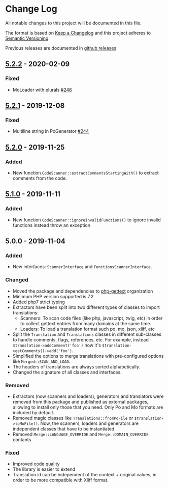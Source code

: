 # Change Log

All notable changes to this project will be documented in this file.

The format is based on [Keep a Changelog](http://keepachangelog.com/)
and this project adheres to [Semantic Versioning](http://semver.org/).

Previous releases are documented in [github releases](https://github.com/oscarotero/Gettext/releases)

## [5.2.2] - 2020-02-09
### Fixed
- MoLoader with plurals [#246]

## [5.2.1] - 2019-12-08
### Fixed
- Multiline string in PoGenerator [#244]

## [5.2.0] - 2019-11-25
### Added
- New function `CodeScanner::extractCommentsStartingWith()` to extract comments from the code.

## [5.1.0] - 2019-11-11
### Added
- New function `CodeScanner::ignoreInvalidFunctions()` to ignore invalid functions instead throw an exception

## 5.0.0 - 2019-11-04
### Added
- New interfaces: `ScannerInterface` and `FunctionsScannerInterface`.

### Changed
- Moved the package and dependencies to [php-gettext](https://github.com/php-gettext) organization
- Minimum PHP version supported is 7.2
- Added php7 strict typing
- Extractors have been split into two different types of classes to import translations:
  - Scanners: To scan code files (like php, javascript, twig, etc) in order to collect gettext entries from many domains at the same time.
  - Loaders: To load a translation format such po, mo, json, xliff, etc
- Split the `Translation` and `Translations` classes in different sub-classes to handle comments, flags, references, etc. For example, instead `$translation->addComment('foo')` now it's `$translation->getComments()->add('foo')`.
- Simplified the options to merge translations with pre-configured options like `Merged::SCAN_AND_LOAD`.
- The headers of translations are always sorted alphabetically.
- Changed the signature of all classes and interfaces.

### Removed
- Extractors (now scanners and loaders), generators and translators were removed from this package and published as external packages, allowing to install only those that you need. Only Po and Mo formats are included by default.
- Removed magic classes like `Translations::fromPoFile` or `$translation->toMoFile()`. Now, the scanners, loaders and generators are independent classes that have to be instantiated.
- Removed `Merge::LANGUAGE_OVERRIDE` and `Merge::DOMAIN_OVERRIDE` contants

### Fixed
- Improved code quality
- The library is easier to extend
- Translation id can be independent of the context + original values, in order to be more compatible with Xliff format.

[#244]: https://github.com/php-gettext/Gettext/issues/244
[#246]: https://github.com/php-gettext/Gettext/issues/246

[5.2.2]: https://github.com/php-gettext/Gettext/compare/v5.2.1...v5.2.2
[5.2.1]: https://github.com/php-gettext/Gettext/compare/v5.2.0...v5.2.1
[5.2.0]: https://github.com/php-gettext/Gettext/compare/v5.1.0...v5.2.0
[5.1.0]: https://github.com/php-gettext/Gettext/compare/v5.0.0...v5.1.0
